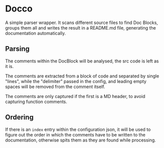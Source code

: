 # Docco

A simple parser wrapper.
It scans different source files to find Doc Blocks, groups them all and
writes the result in a README.md file, generating the documentation
automatically.

## Parsing

The comments within the DocBlock will be analysed, the src code is left as
it is.


The comments are extracted from a block of code and separated by single "lines", while the "delimiter" passed in the
config, and leading empty spaces will be removed from the comment itself.


The comments are only captured if the first is a MD header, to avoid
capturing function comments.

## Ordering

If there is an `index` entry within the configuration json, it will be used
to figure out the order in which the comments have to be written to the
documentation, otherwise spits them as they are found while processing.

